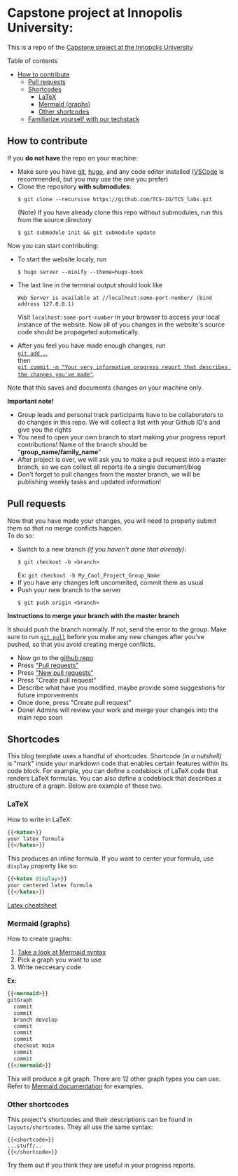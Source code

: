 # Capstone project at Innopolis University:
This is a repo of the [Capstone project at the Innopolis University](https://tcs-labs.netlify.app/)

Table of contents
- [How to contribute](#how-to-contribute)
  - [Pull requests](#pull-requests)
  - [Shortcodes](#shortcodes)
    - [LaTeX](#latex)
    - [Mermaid (graphs)](#mermaid-graphs)
    - [Other shortcodes](#other-shortcodes)
  - [Familiarize yourself with our techstack](#familiarize-yourself-with-our-techstack)

## How to contribute
If you **do not have** the repo on your machine:

- Make sure you have [git](https://git-scm.com/downloads), [hugo](https://gohugo.io/installation/), and any code editor installed ([VSCode](https://code.visualstudio.com/) is recommended, but you may use the one you prefer)
- Clone the repository **with submodules**: 
  ```
  $ git clone --recursive https://github.com/TCS-IU/TCS_labs.git
  ```
  (Note) If you have already clone this repo without submodules, run this from the source directory
  ```
  $ git submodule init && git submodule update
  ```
Now you can start contributing:
- To start the website localy, run
  ```
  $ hugo server --minify --theme=hugo-book
  ``` 
- The last line in the terminal output should look like
  ```
  Web Server is available at //localhost:some-port-number/ (bind address 127.0.0.1)
  ```
  Visit `localhost:some-port-number` in your browser to access your local instance of the website. Now all of you changes in the website's source code should be propageted automatically.

- After you feel you have made enough changes, run <br> 
  [`git add .`](https://git-scm.com/docs/git-add),<br>
   then <br>
  [`git commit -m "Your very informative progress report that describes the changes you've made"`](https://git-scm.com/docs/git-commit). 

Note that this saves and documents changes on your machine only.

**Important note!**

- Group leads and personal track participants have to be collaborators to do changes in this repo. We will collect a list with your Github ID's and give you the rights
- You need to open your own branch to start making your progress report contributions! Name of the branch should be "**group_name/family_name**"
- After project is over, we will ask you to make a pull request into a master branch, so we can collect all reports ito a single document/blog
- Don't forget to pull changes from the master branch, we will be publishing weekly tasks and updated information!

## Pull requests
Now that you have made your changes, you will need to properly submit them so that no merge conficts happen.<br>
 To do so:
- Switch to a new branch *(if you haven't done that already)*:
  ```
  $ git checkout -b <branch>
  ```
  Ex: `git checkout -b My_Cool_Project_Group_Name`
- If you have any changes left uncommited, commit them as usual
- Push your new branch to the server
  ```
  $ git push origin <branch>
  ```
**Instructions to merge your branch with the master branch**

It should push the branch normally. If not, send the error to the group.
Make sure to run [`git pull`](https://git-scm.com/docs/git-pull) before you make any new changes after you've pushed, so that you avoid creating merge conflicts.

- Now go to the [github repo](https://github.com/IU-PR/Capstone_project)
- Press ["Pull requests"](https://github.com/IU-PR/Capstone_project/pulls)
- Press ["New pull requests"](https://github.com/IU-PR/Capstone_project/compare)
- Press "Create pull request"
- Describe what have you modified, maybe provide some suggestions for future imporvements
- Once done, press "Create pull request"
- Done! Admins will review your work and merge your changes into the main repo soon  


  
## Shortcodes
This blog template uses a handful of shortcodes. Shortcode *(in a nutshell)* is "mark" inside your markdown code that enables certain features within its code block. For example, you can define a codeblock of LaTeX code that renders LaTeX formulas. You can also define a codeblock that describes a structure of a graph. Below are example of these two.

### LaTeX
How to write in LaTeX:
```md
{{<katex>}}
your latex formula
{{</katex>}}
```
This produces an inline formula. If you want to center your formula, use `display` property like so:
```md
{{<katex display>}}
your centered latex formula
{{</katex>}}
```
[Latex cheatsheet](https://wch.github.io/latexsheet/latexsheet.pdf)

### Mermaid (graphs)
How to create graphs:
1. [Take a look at Mermaid syntax](https://mermaid.js.org/intro/)
2. Pick a graph you want to use
3. Write neccesary code
 
**Ex:**
```md
{{<mermaid>}}
gitGraph
  commit
  commit
  branch develop
  commit
  commit
  commit
  checkout main
  commit
  commit
{{</mermaid>}}
```
This will produce a git graph. There are 12 other graph types you can use. Refer to [Mermaid documentation](https://mermaid.js.org/intro/) for examples.

### Other shortcodes
This project's shortcodes and their descriptions can be found in `layouts/shortcodes`. They all use the same syntax: 
```
{{<shortcode>}}
...stuff/..
{{</shortcode>}}
```
Try them out if you think they are useful in your progress reports.
